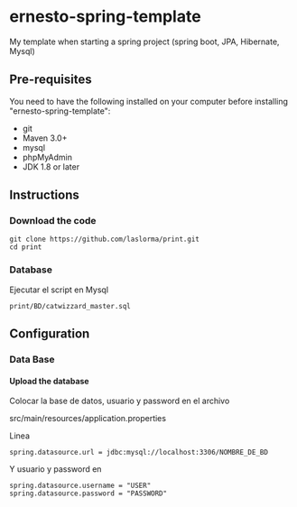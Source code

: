 # ernesto-spring-template

My template when starting a spring project (spring boot, JPA, Hibernate, Mysql)

## Pre-requisites

You need to have the following installed on your computer before installing "ernesto-spring-template":

- git
- Maven 3.0+
- mysql
- phpMyAdmin
- JDK 1.8 or later

###
## Instructions
### Download the code

``` shell
git clone https://github.com/laslorma/print.git
cd print
```

### Database

Ejecutar el script en Mysql

    print/BD/catwizzard_master.sql
    
###
## Configuration

### Data Base 

#### Upload the database

Colocar la base de datos, usuario y password en el archivo 

   src/main/resources/application.properties
   
Linea

```
spring.datasource.url = jdbc:mysql://localhost:3306/NOMBRE_DE_BD
```

Y usuario y password en

```
spring.datasource.username = "USER"
spring.datasource.password = "PASSWORD"
```
